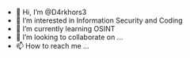 - 👋 Hi, I’m @D4rkhors3
- 👀 I’m interested in Information Security and Coding
- 🌱 I’m currently learning OSINT 
- 💞️ I’m looking to collaborate on ...
- 📫 How to reach me ...

<!---
D4rkhors3/D4rkhors3 is a ✨ special ✨ repository because its `README.md` (this file) appears on your GitHub profile.
You can click the Preview link to take a look at your changes.
--->
